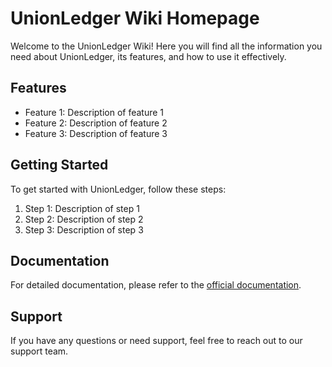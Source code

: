 # UnionLedger Wiki Homepage

Welcome to the UnionLedger Wiki! Here you will find all the information you need about UnionLedger, its features, and how to use it effectively.

## Features
- Feature 1: Description of feature 1
- Feature 2: Description of feature 2
- Feature 3: Description of feature 3

## Getting Started
To get started with UnionLedger, follow these steps:
1. Step 1: Description of step 1
2. Step 2: Description of step 2
3. Step 3: Description of step 3

## Documentation
For detailed documentation, please refer to the [official documentation](link-to-documentation).

## Support
If you have any questions or need support, feel free to reach out to our support team.
